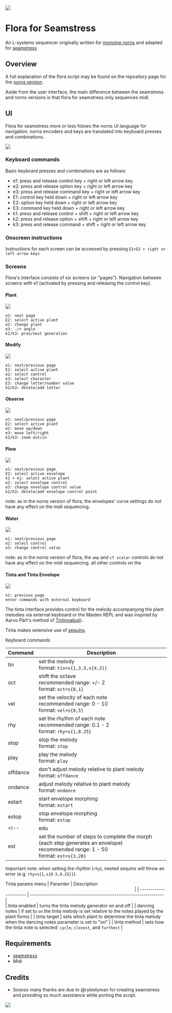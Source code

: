 ![](images/three_plants_inv.png)

# Flora for Seamstress

An L-systems sequencer originally written for [monome norns](http://monome.org/norns) and adapted for [seamstress](https://github.com/ryleelyman/seamstress)

## Overview

A full explanation of the flora script may be found on the repository page for the [norns version](https://github.com/jaseknighter/flora#readme).

Aside from the user interface, the main difference between the seamstress and norns versions is that flora for seamstress only sequences midi.

## UI

Flora for seamstress more or less folows the norns UI language for navigation. norns encoders and keys are translated into keyboard presses and combinations. 

![](images/norns_ui_graphic.png)

### Keyboard commands
Basic keyboard presses and combinations are as follows:

* e1: press and release control key + right or left arrow key
* e2: press and release option key + right or left arrow key
* e3: press and release command key + right or left arrow key
* E1: control key held down + right or left arrow key
* E2: option key held down + right or left arrow key
* E3: command key held down + right or left arrow key
* k1: press and release control + shift + right or left arrow key
* k2: press and release option + shift + right or left arrow key
* k3: press and release command + shift + right or left arrow key


### Onscreen instructions
Instructions for each screen can be accessed by pressing `E1+E2 + right or left arrow keys`

### Screens

Flora's interface consists of six screens (or "pages"). Navigation between screens with e1 (activated by pressing and releasing the control key). 

#### Plant 
![](images/plant_wide_inv.png)
```
e1: next page  
E2: select active plant
e2: change plant
e3: -/+ angle
k2/k3: prev/next generation
```

#### Modify 
![](images/modify_wide_inv.png)
```
e1: next/previous page  
E2: select active plant
e2: select control
e3: select character
E3: change letter/number value
k2/k3: delete/add letter
```

#### Observe 
![](images/observe_wide_inv.png)
```
e1: next/previous page  
E2: select active plant
e2: move up/down
e3: move left/right
k2/k3: zoom out/in
```

#### Plow 
![](images/plow_wide_inv.png)
```
e1: next/previous page 
E2: select active envelope
k1 + e1: select active plant  
e2: select envelope control  
e3: change envelope control value  
k2/k3: delete/add envelope control point  
```
note: as in the norns version of flora, the envelopes' curve settings do not have any effect on the midi sequencing. 

#### Water 
![](images/water_wide_inv.png)
```
e1: next/previous page  
e2: select control  
e3: change control value  
```
note: as in the norns version of flora, the `amp` and `cf scalar` controls do not have any effect on the midi sequencing. all other controls on the

#### Tinta and Tinta Envelope
![](images/tinta_wide_inv.png)
```
e1: previous page  
enter commands with external keyboard
```
The tinta interface provides control for the melody accompanying the plant melodies via external keyboard or the Maiden REPL and was inspired by Aarvo Pärt's method of [Tintinnabuli](https://en.wikipedia.org/wiki/Tintinnabuli)).

Tinta makes extensive use of [sequins](https://monome.org/docs/norns/reference/lib/sequins).


<!-- ![](images/tinta_env_wide_inv.png)
as of flora v2.1, three options have been added to set the envelope used by tinta, using the new `tinta env type` parameter in the `tinta` section of flora's parameters menu:

* `ad`: a kind of attack-decay envelope, using the value of tinta's `vel` parameter for envelope level and the active plant for the envelope's other values (`time` and `curve`)
* `plant`: uses the active plant's envelope (set on the `plow` screen)
* `morphing`: the shape of tinta's envelope is morphed between the two plant envelopes (set on the `plow` screen). 

for the `morphing` envelope type, the duration and number of steps, and "shape" of the morph may be set with two new tinta commands: `edu` and `est`. 

there are three "styles" of envelope morphing, set with the new `tinta env morph style` parameter:

* `shuttle`: once a morph is completed, a new morph begins going in the opposition direction
* `loop`: once a morph is completed, a new morph begins, starting with plant 1's envelope shape
* `1-shot`: once a morph is completed, morphing stops (it can be started again by setting the `tinta env morph` parameter to `true`)
 -->
Keyboard commands

| Command                | Description<img width=400/>                                       | 
| ---------------------- | ----------------------------------------------------------------- |  
| tin              | set the melody <br> format: `tin=s{1,3,5,s{4,2}}`                      |
| oct              | shift the octave <br>recommended range: +/- 2 <br> format: `oct=s{0,1}`|
| vel              | set the velocity of each note <br>recommended range: 0 - 10 <br> format: `vel=s{0,5}` |
| rhy              | set the rhythm of each note <br>recommended range: 0.1 - 2 <br> format: `rhy=s{1,0.25}`  |
| stop             | stop the melody <br> format: `stop`                                      |
| play             | play the melody <br> format: `play`                                      |
| offdance             | don't adjust melody relative to plant melody  <br> format: `offdance`                                      |
| ondance             | adjust melody relative to plant melody <br> format: `ondance`                                      |
| estart             | start envelope morphing <br> format: `estart`                                      |
| estop             | stop envelope morphing <br> format: `estop`                                      |
<!-- | edu              | set the recommendation morphing duration (in beats) <br>recommended range: 0.125 - 50 <br> format: `edu=s{1,10}`  |
| est              | set the number of steps to complete the morph (each step generates an envelope) <br>recommended range: 1 - 50 <br> format: `est=s{3,20}`  | -->

Important note: when setting the rhythm (`rhy`), nested sequins will throw an error (e.g. `rhy=s{1,s{0.5,0.25}}`).

<!-- REPL commands (using the Maiden REPL)

Using the maiden REPL to control the tinta interface, more [complex sequins](https://monome.org/docs/norns/reference/lib/sequins) functionality can be utilized such as flow-modifiers.

| Tinta Command                | Description<img width=400/>                                       | 
| ---------------------- | ----------------------------------------------------------------- |  
| tin              | set the melody <br> format: `tt.tin=s{1,3,5,s{4,2}}`                      |
| oct              | shift the octave <br>recommended range: +/- 2 <br> format: `tt.oct=s{0,1}`|
| vel              | set the velocity of each note <br>recommended range: 0 - 10 <br> format: `tt.vel=s{0,5}` |
| rhy              | set the rhythm of each note <br>recommended range: 0.1 - 2 <br> format: `tt.set_rhythm({1,0.25})`. (note that when setting the rhythm with the maiden repl, a table is passed to the method `tt.set_rhythm` instead of setting the rhythm directly with sequins.)  | -->
<!-- | edu              | set the envelope morphing duration (in beats) <br>recommended range: 0.25 - 50 <br> format: `tt.edu=s{1,10}`  |
| est              | set the number of steps to complete the morph (each step generates an envelope) <br>recommended range: 1 - 25 <br> format: `tt.est=s{3,20}`  | -->


Tinta params menu
| Paramter               | Description<img width=400/>                                       | 
| ---------------------- | ----------------------------------------------------------------- |  
| tinta enabled            | turns the tinta melody generator on and off                       |
| dancing notes          | if set to `on` the tinta melody is set relative to the notes played by the plant forms |
| tinta target            | sets which plant to determine the tinta melody when the dancing notes parameter is set to "on"                       |
| tinta method              | sets how the tinta note is selected: `cycle`, `closest`, and `furthest` |
<!-- | tinta env type              | selects the type of envelope used by tinta: `ad`,`plant`,`morph` |
| tinta env morph            | starts and stops morphing when the `tinta env type` parameter is set to `morph`|
| tinta env morph style      | determins how morphing occurs: `shuttle`, `loop`,`1-shot`  | -->

## Requirements
* [seamstress](https://github.com/ryleelyman/seamstress)
* Midi 

## Credits 
* Sososo many thanks are due to @ryleelyman for creating seamstress and providing so much assistance while porting the script.

![](images/yet_three_more_plants_inv.png)
